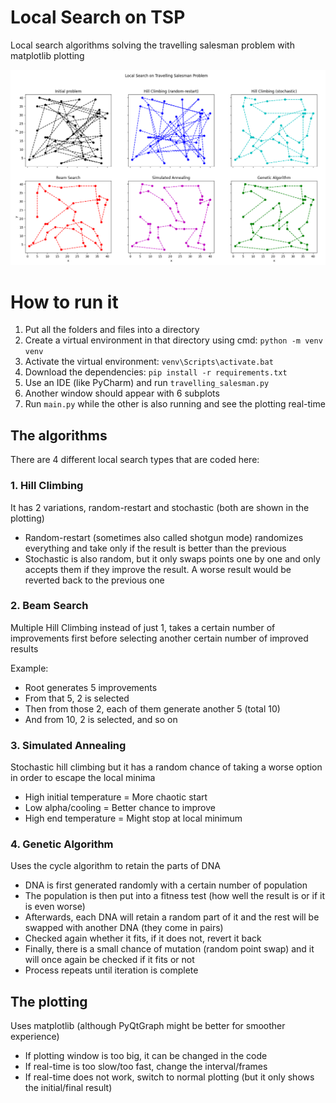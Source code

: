 # Local Search on TSP
Local search algorithms solving the travelling salesman problem with matplotlib plotting

![v1.0/img_1.0_1.PNG](https://github.com/zeflecron/local_search_on_tsp/blob/main/changelog/v1.0/img_1.0_1.PNG)

# How to run it
1. Put all the folders and files into a directory
2. Create a virtual environment in that directory using cmd: `python -m venv venv`
3. Activate the virtual environment: `venv\Scripts\activate.bat`
4. Download the dependencies: `pip install -r requirements.txt`
5. Use an IDE (like PyCharm) and run `travelling_salesman.py`
6. Another window should appear with 6 subplots
7. Run `main.py` while the other is also running and see the plotting real-time

## The algorithms
There are 4 different local search types that are coded here:

### 1. Hill Climbing
It has 2 variations, random-restart and stochastic (both are shown in the plotting)

- Random-restart (sometimes also called shotgun mode) randomizes everything and take only if the result is better than the previous
- Stochastic is also random, but it only swaps points one by one and only accepts them if they improve the result. A worse result would be reverted back to the previous one

### 2. Beam Search
Multiple Hill Climbing instead of just 1, takes a certain number of improvements first before selecting another certain number of improved results

Example: 
- Root generates 5 improvements
- From that 5, 2 is selected
- Then from those 2, each of them generate another 5 (total 10) 
- And from 10, 2 is selected, and so on

### 3. Simulated Annealing
Stochastic hill climbing but it has a random chance of taking a worse option in order to escape the local minima

- High initial temperature = More chaotic start
- Low alpha/cooling = Better chance to improve
- High end temperature = Might stop at local minimum

### 4. Genetic Algorithm
Uses the cycle algorithm to retain the parts of DNA

- DNA is first generated randomly with a certain number of population
- The population is then put into a fitness test (how well the result is or if it is even worse)
- Afterwards, each DNA will retain a random part of it and the rest will be swapped with another DNA (they come in pairs)
- Checked again whether it fits, if it does not, revert it back
- Finally, there is a small chance of mutation (random point swap) and it will once again be checked if it fits or not
- Process repeats until iteration is complete

## The plotting
Uses matplotlib (although PyQtGraph might be better for smoother experience)

- If plotting window is too big, it can be changed in the code
- If real-time is too slow/too fast, change the interval/frames
- If real-time does not work, switch to normal plotting (but it only shows the initial/final result)
